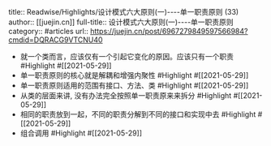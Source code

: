 title:: Readwise/Highlights/设计模式六大原则(一)----单一职责原则 (33)
author:: [[juejin.cn]]
full-title:: 设计模式六大原则(一)----单一职责原则
category:: #articles
url:: https://juejin.cn/post/6967279849597566984?cmdid=DQRACG9VTCNU40

- 就一个类而言，应该仅有一个引起它变化的原因。应该只有一个职责 #Highlight #[[2021-05-29]]
- 单一职责原则的核心就是解耦和增强内聚性 #Highlight #[[2021-05-29]]
- 单一职责原则适用的范围有接口、方法、类 #Highlight #[[2021-05-29]]
- 从类的层面来讲, 没有办法完全按照单一职责原来来拆分 #Highlight #[[2021-05-29]]
- 相同的职责放到一起，不同的职责分解到不同的接口和实现中去 #Highlight #[[2021-05-29]]
- 组合调用 #Highlight #[[2021-05-29]]